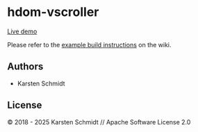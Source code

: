 # hdom-vscroller

[Live demo](http://demo.thi.ng/umbrella/hdom-vscroller/)

Please refer to the [example build instructions](https://github.com/thi-ng/umbrella/wiki/Example-build-instructions) on the wiki.

## Authors

- Karsten Schmidt

## License

&copy; 2018 - 2025 Karsten Schmidt // Apache Software License 2.0
